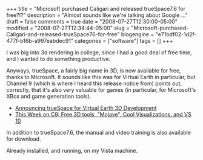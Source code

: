 +++
title = "Microsoft purchased Caligari and released trueSpace7.6 for free?!?"
description = "Almost sounds like we're talking about Google ..."
draft = false
comments = true
date = "2008-07-27T12:30:00-05:00"
modified = "2008-07-27T12:34:44-05:00"
slug = "Microsoft-purchased-Caligari-and-released-trueSpace76-for-free"
blogengine = "e71bdf02-1d2f-477f-b16b-a997eabdec91"
categories = ["software"]
tags = []
+++

<p>
I was big into 3d rendering in college, since I had a good deal of free time, and I wanted to do something productive.
</p>
<p>
Anyways, trueSpace, a fairly big name in 3D, is now available for free, thanks to Microsoft.&nbsp;It sounds like this was for Virtual Earth in particular, but Channel 9 (which is where I heard this release notice from) points out, correctly, that it&#39;s also very valuable for games (in particular, for Microsoft&#39;s XBox and game generation tools).
</p>
<ul>
	<li>
	<div>
	<a rel="nofollow" href="http://blogs.msdn.com/virtualearth/archive/2008/07/23/announcing-truespace-for-virtual-earth-3d-development.aspx" target="_blank">Announcing trueSpace for Virtual Earth 3D Development</a>
	</div>
	</li>
	<li>
	<div>
	<a rel="nofollow" href="http://channel9.msdn.com/shows/This+Week+On+Channel+9/This-Week-on-C9-Free-3D-tools-Mojave-Cool-Visualizations-and-VS-10/" target="_blank">This Week on C9: Free 3D tools, &quot;Mojave&quot;, Cool Visualizations, and VS 10</a>
	</div>
	</li>
</ul>
<p>
In addition to trueSpace7.6, the manual and video&nbsp;training is also available for download.&nbsp;
</p>
<p>
Already installed, and running, on my Vista machine.
</p>

